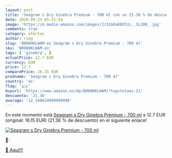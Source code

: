 ```yaml
---
layout: post
title: 'Seagram s Dry Ginebra Premium - 700 ml con un 21.36 % de descuento'
date: 2020-09-23 05:32:54
image: 'https://m.media-amazon.com/images/I/31G8aKDO7zL._SL200_.jpg'
comments: true
category: ofertas
author: ring
slug: 'B008HKLWAM-es Seagram s Dry Ginebra Premium - 700 ml'
sku: 'B008HKLWAM-es'
tags: [ 'ginebra', ]
actualPrice: 12.7 EUR
currency: EUR
price: 12.7
comparePrice: 16.15 EUR
prodname: 'Seagram s Dry Ginebra Premium - 700 ml'
country: 'es'
flag: '🇪🇸'
buyurl: 'https://www.amazon.es/dp/B008HKLWAM/?tag=tolees-21'
descuento: '21.36'
average: '12.340624999999998'
---
```


En este momento está [Seagram s Dry Ginebra Premium - 700 ml](https://www.amazon.es/dp/B008HKLWAM/?tag=tolees-21) a 12.7 EUR (original: 16.15 EUR) (21.36 %  de descuento) en el siguiente enlace!

[![Seagram s Dry Ginebra Premium - 700 ml](https://m.media-amazon.com/images/I/31G8aKDO7zL._SL200_.jpg)](https://www.amazon.es/dp/B008HKLWAM/?tag=tolees-21)

🔎:


[🛒 Aquí!!!](https://www.amazon.es/dp/B008HKLWAM/?tag=tolees-21)
